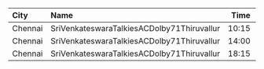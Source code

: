| City    | Name                                       |  Time | Type  | Price | Capacity | Booked |
| :------ | :----------------------------------------- | ----: | :---- | ----: | -------: | -----: |
| Chennai | SriVenkateswaraTalkiesACDolby71Thiruvallur | 10:15 | First |   50₹ |      172 |     20 |
| Chennai | SriVenkateswaraTalkiesACDolby71Thiruvallur | 14:00 | First |   50₹ |      172 |     20 |
| Chennai | SriVenkateswaraTalkiesACDolby71Thiruvallur | 18:15 | First |   50₹ |      172 |     20 |